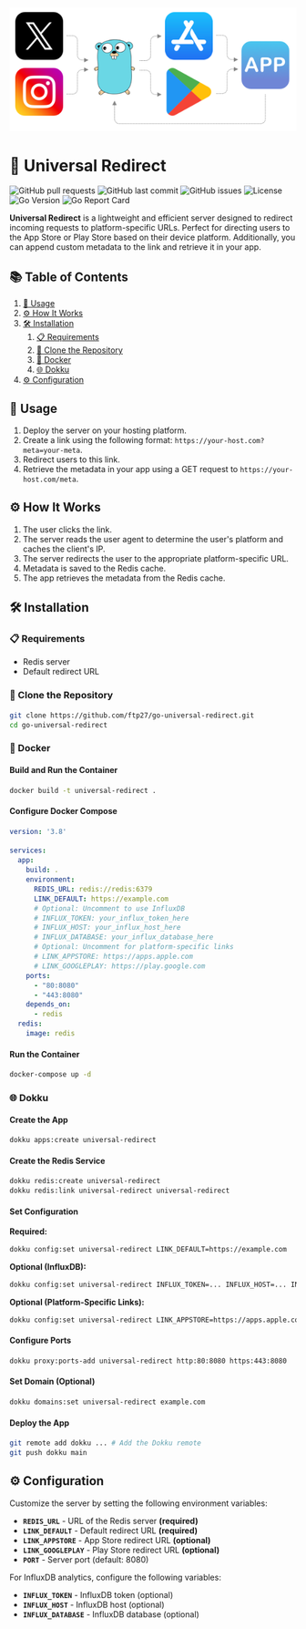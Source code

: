 ![header](assets/header.png)

# 🚀 Universal Redirect  
![GitHub pull requests](https://img.shields.io/github/issues-pr/ftp27/go-universal-redirect) 
![GitHub last commit](https://img.shields.io/github/last-commit/ftp27/go-universal-redirect) 
![GitHub issues](https://img.shields.io/github/issues/ftp27/go-universal-redirect)
![License](https://img.shields.io/github/license/ftp27/go-universal-redirect)
![Go Version](https://img.shields.io/github/go-mod/go-version/ftp27/go-universal-redirect)
![Go Report Card](https://goreportcard.com/badge/github.com/ftp27/go-universal-redirect)

**Universal Redirect** is a lightweight and efficient server designed to redirect incoming requests to platform-specific URLs. Perfect for directing users to the App Store or Play Store based on their device platform. Additionally, you can append custom metadata to the link and retrieve it in your app.

## 📚 Table of Contents

1. [🚀 Usage](#usage)
2. [⚙️ How It Works](#how-it-works)
3. [🛠️ Installation](#installation)
    1. [📋 Requirements](#requirements)
    2. [📂 Clone the Repository](#clone-the-repository)
    3. [🐳 Docker](#docker)
    4. [🌐 Dokku](#dokku)
4. [⚙️ Configuration](#configuration)

## <a name="usage">🚀 Usage</a>

1. Deploy the server on your hosting platform.
2. Create a link using the following format: `https://your-host.com?meta=your-meta`.
3. Redirect users to this link.
4. Retrieve the metadata in your app using a GET request to `https://your-host.com/meta`.

## <a name="how-it-works">⚙️ How It Works</a>

1. The user clicks the link.
2. The server reads the user agent to determine the user's platform and caches the client's IP.
3. The server redirects the user to the appropriate platform-specific URL.
4. Metadata is saved to the Redis cache.
5. The app retrieves the metadata from the Redis cache.

## <a name="installation">🛠️ Installation</a>

### <a name="requirements">📋 Requirements</a>

- Redis server
- Default redirect URL

### <a name="clone-the-repository">📂 Clone the Repository</a>

```bash
git clone https://github.com/ftp27/go-universal-redirect.git
cd go-universal-redirect
```

### <a name="docker">🐳 Docker</a>

#### Build and Run the Container

```bash
docker build -t universal-redirect .
```

#### Configure Docker Compose

```yaml
version: '3.8'

services:
  app:
    build: .
    environment:
      REDIS_URL: redis://redis:6379
      LINK_DEFAULT: https://example.com
      # Optional: Uncomment to use InfluxDB
      # INFLUX_TOKEN: your_influx_token_here
      # INFLUX_HOST: your_influx_host_here
      # INFLUX_DATABASE: your_influx_database_here
      # Optional: Uncomment for platform-specific links
      # LINK_APPSTORE: https://apps.apple.com
      # LINK_GOOGLEPLAY: https://play.google.com
    ports:
      - "80:8080"
      - "443:8080"
    depends_on:
      - redis
  redis:
    image: redis
```

#### Run the Container

```bash
docker-compose up -d
```

### <a name="dokku">🌐 Dokku</a>

#### Create the App

```bash
dokku apps:create universal-redirect
```

#### Create the Redis Service

```bash
dokku redis:create universal-redirect
dokku redis:link universal-redirect universal-redirect
```

#### Set Configuration

**Required:**

```bash
dokku config:set universal-redirect LINK_DEFAULT=https://example.com
```

**Optional (InfluxDB):**

```bash
dokku config:set universal-redirect INFLUX_TOKEN=... INFLUX_HOST=... INFLUX_DATABASE=...
```

**Optional (Platform-Specific Links):**

```bash
dokku config:set universal-redirect LINK_APPSTORE=https://apps.apple.com LINK_GOOGLEPLAY=https://play.google.com
```

#### Configure Ports

```bash
dokku proxy:ports-add universal-redirect http:80:8080 https:443:8080
```

#### Set Domain (Optional)

```bash
dokku domains:set universal-redirect example.com
```

#### Deploy the App

```bash
git remote add dokku ... # Add the Dokku remote
git push dokku main
```

## <a name="configuration">⚙️ Configuration</a>

Customize the server by setting the following environment variables:

- **`REDIS_URL`** - URL of the Redis server **(required)**
- **`LINK_DEFAULT`** - Default redirect URL **(required)**
- **`LINK_APPSTORE`** - App Store redirect URL __(optional)__
- **`LINK_GOOGLEPLAY`** - Play Store redirect URL __(optional)__
- **`PORT`** - Server port (default: 8080)

For InfluxDB analytics, configure the following variables:

- **`INFLUX_TOKEN`** - InfluxDB token (optional)
- **`INFLUX_HOST`** - InfluxDB host (optional)
- **`INFLUX_DATABASE`** - InfluxDB database (optional)